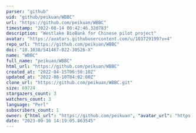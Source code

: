 ```yaml
---
parser: "github"
uid: "github/peikuan/WBBC"
url: "https://github.com/peikuan/WBBC"
timestamp: "2022-08-14 00:42:46.320783"
description: "Westlake BioBank for Chinese pilot project"
avatar: "https://avatars.githubusercontent.com/u/103729199?v=4"
repo_url: "https://github.com/peikuan/WBBC"
doi: "10.1038/S41467-022-30526-X"
name: "WBBC"
full_name: "peikuan/WBBC"
html_url: "https://github.com/peikuan/WBBC"
created_at: "2022-04-15T06:50:10Z"
updated_at: "2022-08-10T04:02:00Z"
clone_url: "https://github.com/peikuan/WBBC.git"
size: 69724
stargazers_count: 3
watchers_count: 3
language: "Perl"
subscribers_count: 1
owner: {"html_url": "https://github.com/peikuan", "avatar_url": "https://avatars.githubusercontent.com/u/103729199?v=4", "login": "peikuan", "type": "User"}
date: "2023-09-16 14:19:05.863545"
---
```

